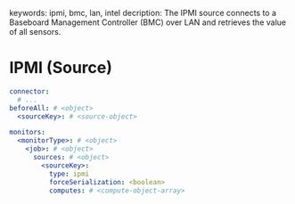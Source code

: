 keywords: ipmi, bmc, lan, intel
decription: The IPMI source connects to a Baseboard Management Controller (BMC) over LAN and retrieves the value of all sensors.

# IPMI (Source)

```yaml
connector:
  # ...
beforeAll: # <object>
  <sourceKey>: # <source-object>

monitors:
  <monitorType>: # <object>
    <job>: # <object>
      sources: # <object>
        <sourceKey>:
          type: ipmi
          forceSerialization: <boolean>
          computes: # <compute-object-array>
```
